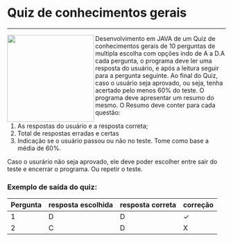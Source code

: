 # **Quiz de conhecimentos gerais**

---
 <img align="left" width="200" height="200" src="https://octodex.github.com/images/bannekat.png">

Desenvolvimento em JAVA de um Quiz de conhecimentos gerais de 10 perguntas de multipla escolha com opções indo de A a D.A cada pergunta, o programa deve ler uma resposta do usuário, e após a leitura seguir para a pergunta seguinte. Ao final do Quiz, caso o usuário seja aprovado, ou seja, tenha acertado pelo menos 60% do teste. O programa deve apresentar um resumo do mesmo. O Resumo deve conter para cada questão:

 1. As respostas do usuário e a resposta correta;
 2. Total de respostas erradas e certas
 3. Indicação se o usuário passou ou não no teste. Tome como base a média de 60%.

Caso o usurário não seja aprovado, ele deve poder escolher entre sair do teste e encerrar o programa. Ou repetir o teste.

### Exemplo de saída do quiz:

| Pergunta | resposta escolhida | resposta correta | correção |
|----------|--------------------|------------------|----------|
| 1        | D                  | D                | ✓        |
| 2        | C                  | D                | X        |

